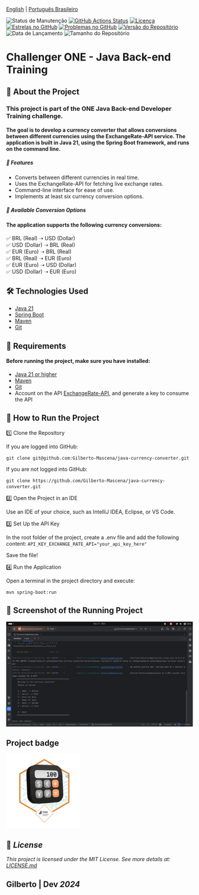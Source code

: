 
[English](https://github.com/Gilberto-Mascena/conversor-de-moedas-java/blob/main/README-en.md) |
[Português Brasileiro](https://github.com/Gilberto-Mascena/conversor-de-moedas-java/blob/main/README.md)

![Status de Manutenção](https://img.shields.io/badge/Maintained-Yes-brightgreen?style=for-the-badge)
[![GitHub Actions Status](https://img.shields.io/github/actions/workflow/status/Gilberto-Mascena/java-currency-converter/build.yml?style=for-the-badge)](https://github.com/Gilberto-Mascena/java-currency-converter/actions)
[![Licença](https://img.shields.io/github/license/Gilberto-Mascena/java-currency-converter?style=for-the-badge)](https://github.com/Gilberto-Mascena/java-currency-converter/blob/main/LICENSE.md)
[![Estrelas no GitHub](https://img.shields.io/github/stars/Gilberto-Mascena/java-currency-converter?style=for-the-badge)](https://github.com/Gilberto-Mascena/java-currency-converter/stargazers)
[![Problemas no GitHub](https://img.shields.io/github/issues/Gilberto-Mascena/java-currency-converter?style=for-the-badge)](https://github.com/Gilberto-Mascena/java-currency-converter/issues)
[![Versão do Repositório](https://img.shields.io/github/v/release/Gilberto-Mascena/java-currency-converter?include_prereleases&style=for-the-badge)](https://github.com/Gilberto-Mascena/java-currency-converter/releases)
![Data de Lançamento](https://img.shields.io/github/release-date/Gilberto-Mascena/java-currency-converter?style=for-the-badge)
![Tamanho do Repositório](https://img.shields.io/github/repo-size/Gilberto-Mascena/java-currency-converter?style=for-the-badge)

# Challenger ONE - Java Back-end Training

## 🚀 About the Project

### This project is part of the ONE Java Back-end Developer Training challenge.

#### The goal is to develop a currency converter that allows conversions between different currencies using the ExchangeRate-API service. The application is built in Java 21, using the Spring Boot framework, and runs on the command line.

##### 🔹 Features

- Converts between different currencies in real time.
- Uses the ExchangeRate-API for fetching live exchange rates.
- Command-line interface for ease of use.
- Implements at least six currency conversion options.

##### 🔹 Available Conversion Options

#### The application supports the following currency conversions:

✅ BRL (Real) ➝ USD (Dollar)\
✅ USD (Dollar) ➝ BRL (Real)\
✅ EUR (Euro) ➝ BRL (Real)\
✅ BRL (Real) ➝ EUR (Euro)\
✅ EUR (Euro) ➝ USD (Dollar)\
✅ USD (Dollar) ➝ EUR (Euro)

## 🛠️ Technologies Used


- [Java 21](https://www.oracle.com/br/java/technologies/downloads/)
- [Spring Boot](https://spring.io/projects/spring-boot)
- [Maven](https://maven.apache.org/)
- [Git](https://git-scm.com/)

## 📌 Requirements

#### Before running the project, make sure you have installed:

- [Java 21 or higher](https://www.oracle.com/br/java/technologies/downloads/)
- [Maven](https://maven.apache.org/)
- [Git](https://git-scm.com/)
- Account on the API [ExchangeRate-API](https://www.exchangerate-api.com/), and generate a key to consume the API

## 🚀 How to Run the Project

1️⃣ Clone the Repository

If you are logged into GitHub:
```
git clone git@github.com:Gilberto-Mascena/java-currency-converter.git
```
If you are not logged into GitHub:
```
git clone https://github.com/Gilberto-Mascena/java-currency-converter.git
```
2️⃣ Open the Project in an IDE

Use an IDE of your choice, such as IntelliJ IDEA, Eclipse, or VS Code.

3️⃣ Set Up the API Key

In the root folder of the project, create a .env file and add the following content: ``API_KEY_EXCHANGE_RATE_API="your_api_key_here"``

Save the file!

4️⃣ Run the Application

Open a terminal in the project directory and execute:
```
mvn spring-boot:run
```

## 📸 Screenshot of the Running Project

![img](src/main/resources/assets/starting-project.png)

## Project badge
<img alingn="center" src="src/main/resources/assets/Badge-Conversor.png" alt="badge ONE" width="200">

## 📜 *License*

*This project is licensed under the MIT License. See more details at:* [_LICENSE.md_](./LICENSE.md)

## Gilberto | Dev _2024_